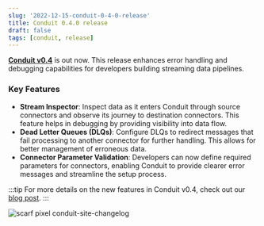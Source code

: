 ```yaml
---
slug: '2022-12-15-conduit-0-4-0-release'
title: Conduit 0.4.0 release
draft: false
tags: [conduit, release]
---
```


[**Conduit v0.4**](https://github.com/ConduitIO/conduit/releases/tag/v0.4.0) is out now. This release enhances error handling and debugging capabilities for developers building streaming data pipelines.

<!--truncate-->

### Key Features

-  **Stream Inspector**: Inspect data as it enters Conduit through source connectors and observe its journey to destination connectors. This feature helps in debugging by providing visibility into data flow.
-  **Dead Letter Queues (DLQs)**: Configure DLQs to redirect messages that fail processing to another connector for further handling. This allows for better management of erroneous data.
-  **Connector Parameter Validation**: Developers can now define required parameters for connectors, enabling Conduit to provide clearer error messages and streamline the setup process.

:::tip
For more details on the new features in Conduit v0.4, check out our [blog post](https://meroxa.com/blog/conduit-0.4/).
:::

![scarf pixel conduit-site-changelog](https://static.scarf.sh/a.png?x-pxid=b43cda70-9a98-4938-8857-471cc05e99c5)